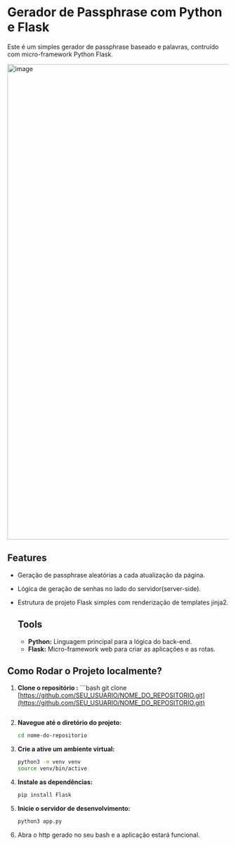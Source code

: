 # Gerador de Passphrase com Python e Flask

Este é um simples gerador de passphrase baseado e palavras, contruído com micro-framework Python Flask.

<img width="1920" height="1080" alt="image" src="https://github.com/user-attachments/assets/2fe2c20a-a77f-4d07-ba6c-3c9f88be2ec2" />

## Features
- Geração de passphrase aleatórias a cada atualização da página.
- Lógica de geração de senhas no lado do servidor(server-side).
- Estrutura de projeto Flask simples com renderização de templates jinja2.

  ## Tools
  
  - **Python:** Linguagem principal para a lógica do back-end.
  - **Flask:** Micro-framework web para criar as aplicações e as rotas.

## Como Rodar o Projeto localmente?
1. **Clone o repositório :**
         ```bash
    git clone [https://github.com/SEU_USUARIO/NOME_DO_REPOSITORIO.git](https://github.com/SEU_USUARIO/NOME_DO_REPOSITORIO.git)
    ```
    
2. **Navegue até o diretório do projeto:**
     ```bash
     cd nome-do-repositorio
     ```
     
3. **Crie a ative um ambiente virtual:**
     ```bash
     python3 -m venv venv
     source venv/bin/active
     ```
     
4. **Instale as dependências:**
    ```bash
    pip install Flask
    ```
    
5. **Inicie o servidor de desenvolvimento:**
    ```bash
    python3 app.py
    
6. Abra o http gerado no seu bash e a aplicação estará funcional.
  
  
    



